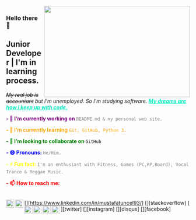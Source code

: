 <img src="https://media.giphy.com/media/0FHJ363Octui8Emuul/giphy.gif" align="right" width="400" height="250">

### Hello there 👋
## Junior Developer | I'm in learning process.

*~~My real job is accountant~~ but I'm unemployed. 
So I'm studying software.
**<font color="whiteblack"><ins>My dreams are how I keep up with code.</ins> </font>*** <br/>

**<font color="purple">- 🔭 I’m currently working on** </font> <font color="grey">`README.md & my personal web site.` </font> <br/>

**<font color="orange">- 🌱 I’m currently learning** ```Git, GitHub, Python 3.``` </font> <br/>

**<font color="green">- 👯 I’m looking to collaborate on </font>** `GitHub`

**<font color="blue">- 😄 Pronouns: </font>** <font color="grey">`He/Him.` </font> <br/>

**<font color="yellow">- ⚡ Fun fact: </font>** <font color="grey">`I'm an enthusiast with Fitness, Games (PC,RP,Board), Vocal Trance & Reggae Music.` </font> <br/>

**<font color="red">- 📫 How to reach me: </font>**
<br/>
<br/>

[<img  width="22" src="https://unpkg.com/simple-icons@v7/icons/linkedin.svg" align="left" />][https://www.linkedin.com/in/mustafatuncel93/] 
[<img width="22" src="https://unpkg.com/simple-icons@v7/icons/stackoverflow.svg" align="left" />][stackoverflow]
[<img width="22" src="https://unpkg.com/simple-icons@v7/icons/twitter.svg" align="left" />][twitter]
[<img width="22" src="https://unpkg.com/simple-icons@v7/icons/instagram.svg" align="left" />][instagram]
[<img width="22" src="https://unpkg.com/simple-icons@v7/icons/disqus.svg" align="left" />][disqus]
[<img width="22" src="https://unpkg.com/simple-icons@v7/icons/facebook.svg" align="left" />][facebook]

<br/>
<br/>



<!--
**MustafaTuncel/MustafaTuncel** is a ✨ _special_ ✨ repository because its `README.md` (this file) appears on your GitHub profile.

Here are some ideas to get you started:

- 🔭 I’m currently working on ...
- 🌱 I’m currently learning ...
- 👯 I’m looking to collaborate on ...
- 🤔 I’m looking for help with ...
- 💬 Ask me about ...
- 📫 How to reach me: ...
- 😄 Pronouns: ...
- ⚡ Fun fact: ...
-->


<!--
[linkedin]: https://www.linkedin.com/in/mustafatuncel93/
[stackoverflow]: https://stackoverflow.com/users/20082069/
[twitter]: https://twitter.com/MustafaTuncel93/
[instagram]: https://www.instagram.com/tncl.mustafa/
[disqus]: https://disqus.com/by/StyleRelaps/
[facebook]: https://www.facebook.com/Mustafa.Tuncel.05/
-->


